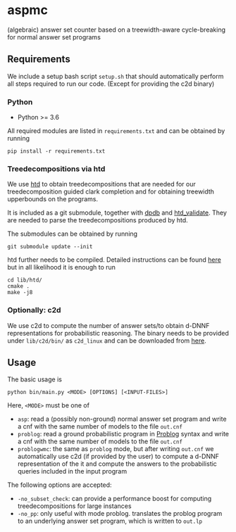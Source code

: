 # aspmc
(algebraic) answer set counter based on a treewidth-aware cycle-breaking for normal answer set programs

## Requirements
We include a setup bash script `setup.sh` that should automatically perform all steps required to run our code. (Except for providing the c2d binary)

### Python
* Python >= 3.6

All required modules are listed in `requirements.txt` and can be obtained by running
```
pip install -r requirements.txt
```

### Treedecompositions via htd
We use [htd](https://github.com/TU-Wien-DBAI/htd) to obtain treedecompositions that are needed for our treedecomposition guided clark completion and for obtaining treewidth upperbounds on the programs.

It is included as a git submodule, together with [dpdb](https://github.com/hmarkus/dp_on_dbs) and [htd_validate](https://github.com/raki123/htd_validate). They are needed to parse the treedecompositions produced by htd.

The submodules can be obtained by running
```
git submodule update --init
```

htd further needs to be compiled. Detailed instructions can be found [here](https://github.com/mabseher/htd/blob/master/INSTALL.md) but in all likelihood it is enough to run
```
cd lib/htd/
cmake .
make -j8
```

### Optionally: c2d
We use c2d to compute the number of answer sets/to obtain d-DNNF representations for probabilistic reasoning. 
The binary needs to be provided under `lib/c2d/bin/` as `c2d_linux` and can be downloaded from [here](http://reasoning.cs.ucla.edu/c2d/).

## Usage

The basic usage is

```
python bin/main.py <MODE> [OPTIONS] [<INPUT-FILES>]
```
Here, `<MODE>` must be one of
* `asp`: read a (possibly non-ground) normal answer set program and write a cnf with the same number of models to the file `out.cnf`
* `problog`: read a ground probabilistic program in [Problog](https://dtai.cs.kuleuven.be/problog/index.html) syntax and write a cnf with the same number of models to the file `out.cnf`
* `problogwmc`: the same as `problog` mode, but after writing `out.cnf` we automatically use c2d (if provided by the user) to compute a d-DNNF representation of the it and compute the answers to the probabilistic queries included in the input program

The following options are accepted:
* `-no_subset_check`: can provide a performance boost for computing treedecompositions for large instances
* `-no_pp`: only useful with mode problog. translates the problog program to an underlying answer set program, which is written to `out.lp`
